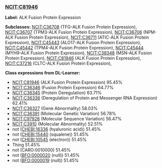 
### [NCIT:C81946](http://purl.obolibrary.org/obo/NCIT_C81946)
**Label:** ALK Fusion Protein Expression

**Subclasses:** [NCIT:C36708](http://purl.obolibrary.org/obo/NCIT_C36708) (TFG-ALK Fusion Protein Expression), [NCIT:C36707](http://purl.obolibrary.org/obo/NCIT_C36707) (TPM3-ALK Fusion Protein Expression), [NCIT:C36706](http://purl.obolibrary.org/obo/NCIT_C36706) (NPM-ALK Fusion Protein Expression), [NCIT:C36711](http://purl.obolibrary.org/obo/NCIT_C36711) (ATIC-ALK Fusion Protein Expression), [NCIT:C45443](http://purl.obolibrary.org/obo/NCIT_C45443) (ALO17-ALK Fusion Protein Expression), [NCIT:C45442](http://purl.obolibrary.org/obo/NCIT_C45442) (TPM4-ALK Fusion Protein Expression), [NCIT:C45444](http://purl.obolibrary.org/obo/NCIT_C45444) (MYH9-ALK Fusion Protein Expression), [NCIT:C38348](http://purl.obolibrary.org/obo/NCIT_C38348) (MSN-ALK Fusion Protein Expression), [NCIT:C81946](http://purl.obolibrary.org/obo/NCIT_C81946) (ALK Fusion Protein Expression), [NCIT:C37216](http://purl.obolibrary.org/obo/NCIT_C37216) (CLTC-ALK Fusion Protein Expression), 

**Class expressions from DL-Learner:**

- [NCIT:C81946](http://purl.obolibrary.org/obo/NCIT_C81946) (ALK Fusion Protein Expression) 95.45%
- [NCIT:C36346](http://purl.obolibrary.org/obo/NCIT_C36346) (Fusion Protein Expression) 64.77%
- [NCIT:C36345](http://purl.obolibrary.org/obo/NCIT_C36345) (Protein Deregulation) 63.71%
- [NCIT:C36336](http://purl.obolibrary.org/obo/NCIT_C36336) (Deregulation of Protein and Messenger RNA Expression) 62.41%
- [NCIT:C36327](http://purl.obolibrary.org/obo/NCIT_C36327) (Gene Abnormality) 58.03%
- [NCIT:C36391](http://purl.obolibrary.org/obo/NCIT_C36391) (Molecular Genetic Variation) 56.78%
- [NCIT:C97926](http://purl.obolibrary.org/obo/NCIT_C97926) (Molecular Sequence Variation) 56.47%
- [NCIT:C3910](http://purl.obolibrary.org/obo/NCIT_C3910) (Molecular Abnormality) 52.51%
- not ([CHEBI:16336](http://purl.obolibrary.org/obo/CHEBI_16336) (hyaluronic acid)) 51.45%
- not ([CHEBI:15440](http://purl.obolibrary.org/obo/CHEBI_15440) (squalene)) 51.45%
- not ([CHEBI:10545](http://purl.obolibrary.org/obo/CHEBI_10545) (electron)) 51.45%
- Thing 51.45%
- not (CARO:0010000) 51.45%
- not ([BFO:0000020](http://purl.obolibrary.org/obo/BFO_0000020) (null)) 51.45%
- not ([BFO:0000019](http://purl.obolibrary.org/obo/BFO_0000019) (null)) 51.45%


